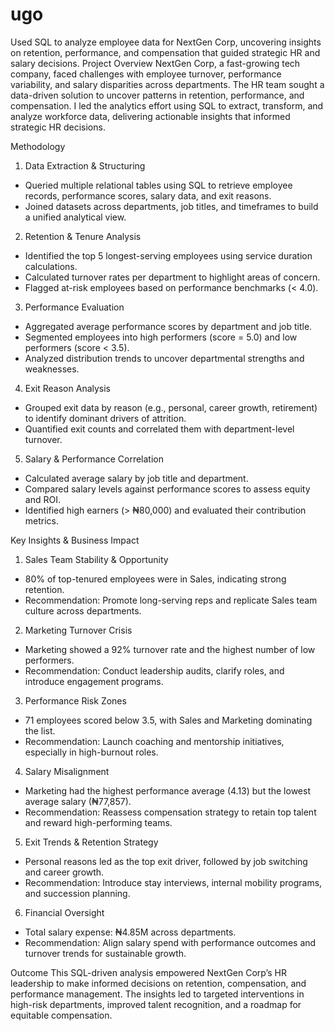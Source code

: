 # ugo
Used SQL to analyze employee data for NextGen Corp, uncovering insights on retention, performance, and compensation that guided strategic HR and salary decisions.
Project Overview
NextGen Corp, a fast-growing tech company, faced challenges with employee turnover, performance variability, and salary disparities across departments. The HR team sought a data-driven solution to uncover patterns in retention, performance, and compensation. I led the analytics effort using SQL to extract, transform, and analyze workforce data, delivering actionable insights that informed strategic HR decisions.

 Methodology
1. Data Extraction & Structuring
- Queried multiple relational tables using SQL to retrieve employee records, performance scores, salary data, and exit reasons.
- Joined datasets across departments, job titles, and timeframes to build a unified analytical view.
2. Retention & Tenure Analysis
- Identified the top 5 longest-serving employees using service duration calculations.
- Calculated turnover rates per department to highlight areas of concern.
- Flagged at-risk employees based on performance benchmarks (< 4.0).
3. Performance Evaluation
- Aggregated average performance scores by department and job title.
- Segmented employees into high performers (score = 5.0) and low performers (score < 3.5).
- Analyzed distribution trends to uncover departmental strengths and weaknesses.
4. Exit Reason Analysis
- Grouped exit data by reason (e.g., personal, career growth, retirement) to identify dominant drivers of attrition.
- Quantified exit counts and correlated them with department-level turnover.
5. Salary & Performance Correlation
- Calculated average salary by job title and department.
- Compared salary levels against performance scores to assess equity and ROI.
- Identified high earners (> ₦80,000) and evaluated their contribution metrics.

Key Insights & Business Impact
1. Sales Team Stability & Opportunity
- 80% of top-tenured employees were in Sales, indicating strong retention.
- Recommendation: Promote long-serving reps and replicate Sales team culture across departments.
2. Marketing Turnover Crisis
- Marketing showed a 92% turnover rate and the highest number of low performers.
- Recommendation: Conduct leadership audits, clarify roles, and introduce engagement programs.
3. Performance Risk Zones
- 71 employees scored below 3.5, with Sales and Marketing dominating the list.
- Recommendation: Launch coaching and mentorship initiatives, especially in high-burnout roles.
4. Salary Misalignment
- Marketing had the highest performance average (4.13) but the lowest average salary (₦77,857).
- Recommendation: Reassess compensation strategy to retain top talent and reward high-performing teams.
5. Exit Trends & Retention Strategy
- Personal reasons led as the top exit driver, followed by job switching and career growth.
- Recommendation: Introduce stay interviews, internal mobility programs, and succession planning.
6. Financial Oversight
- Total salary expense: ₦4.85M across departments.
- Recommendation: Align salary spend with performance outcomes and turnover trends for sustainable growth.

Outcome
This SQL-driven analysis empowered NextGen Corp’s HR leadership to make informed decisions on retention, compensation, and performance management. The insights led to targeted interventions in high-risk departments, improved talent recognition, and a roadmap for equitable compensation.











